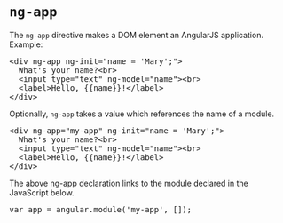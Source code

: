 # `ng-app`

The `ng-app` directive makes a DOM element an AngularJS application. Example:

<pre>
&lt;div <span class="highlight">ng-app</span> ng-init=&quot;name = 'Mary';&quot;&gt;
  What's your name?&lt;br&gt;
  &lt;input type=&quot;text&quot; ng-model=&quot;name&quot;&gt;&lt;br&gt;
  &lt;label&gt;Hello, {{name}}!&lt;/label&gt;
&lt;/div&gt;
</pre>

Optionally, `ng-app` takes a value which references the name of a module.

<pre>
&lt;div <span class="highlight">ng-app="my-app"</span> ng-init=&quot;name = 'Mary';&quot;&gt;
  What's your name?&lt;br&gt;
  &lt;input type=&quot;text&quot; ng-model=&quot;name&quot;&gt;&lt;br&gt;
  &lt;label&gt;Hello, {{name}}!&lt;/label&gt;
&lt;/div&gt;
</pre>

The above ng-app declaration links to the module declared in the JavaScript below.

<pre>
var app = angular.module(<span class="highlight">'my-app'</span>, []);
</pre>
